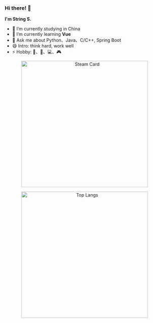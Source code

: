 ### Hi there! 👋

**I'm String S.**

- 🔭 I’m currently studying in China
- 🌱 I’m currently learning **Vue**
- 💬 Ask me about Python、Java、C/C++, Spring Boot
- 😄 Intro: think hard, work well
- ⚡ Hobby: 🏃、🏸、💻、🎮

<p dir="auto" align="center">
  <a href="https://github.com/yuyinws/steam-card">
    <img     
      src="https://card.yuy1n.io/card/76561198887664830/radical,badge,badges,games,screenshots"
      alt="Steam Card"
      width="400"
      style="max-width: 100%;">
  </a>
</p>

<p dir="auto" align="center">
  <a href="https://github.com/anuraghazra/github-readme-stats">
    <img     
      src="https://github-readme-stats.vercel.app/api/top-langs/?username=String10&layout=compact&theme=tokyonight"
      alt="Top Langs"
      width="400"
      style="max-width: 100%;">
  </a>
</p>
